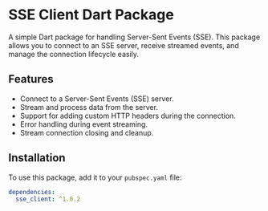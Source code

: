 # SSE Client Dart Package

A simple Dart package for handling Server-Sent Events (SSE). This package allows you to connect to an SSE server, receive streamed events, and manage the connection lifecycle easily. 

## Features

- Connect to a Server-Sent Events (SSE) server.
- Stream and process data from the server.
- Support for adding custom HTTP headers during the connection.
- Error handling during event streaming.
- Stream connection closing and cleanup.

## Installation

To use this package, add it to your `pubspec.yaml` file:

```yaml
dependencies:
  sse_client: ^1.0.2
